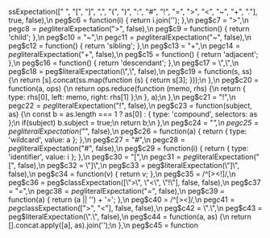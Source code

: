 ssExpectation([\" \", \"[\", \"]\", \",\", \"(\", \")\", \":\", \"#\", \"!\", \"=\", \">\", \"<\", \"~\", \"+\", \".\"], true, false),\n        peg$c6 = function(i) { return i.join(''); },\n        peg$c7 = \">\",\n        peg$c8 = peg$literalExpectation(\">\", false),\n        peg$c9 = function() { return 'child'; },\n        peg$c10 = \"~\",\n        peg$c11 = peg$literalExpectation(\"~\", false),\n        peg$c12 = function() { return 'sibling'; },\n        peg$c13 = \"+\",\n        peg$c14 = peg$literalExpectation(\"+\", false),\n        peg$c15 = function() { return 'adjacent'; },\n        peg$c16 = function() { return 'descendant'; },\n        peg$c17 = \",\",\n        peg$c18 = peg$literalExpectation(\",\", false),\n        peg$c19 = function(s, ss) {\n          return [s].concat(ss.map(function (s) { return s[3]; }));\n        },\n        peg$c20 = function(a, ops) {\n            return ops.reduce(function (memo, rhs) {\n              return { type: rhs[0], left: memo, right: rhs[1] };\n            }, a);\n          },\n        peg$c21 = \"!\",\n        peg$c22 = peg$literalExpectation(\"!\", false),\n        peg$c23 = function(subject, as) {\n            const b = as.length === 1 ? as[0] : { type: 'compound', selectors: as };\n            if(subject) b.subject = true;\n            return b;\n          },\n        peg$c24 = \"*\",\n        peg$c25 = peg$literalExpectation(\"*\", false),\n        peg$c26 = function(a) { return { type: 'wildcard', value: a }; },\n        peg$c27 = \"#\",\n        peg$c28 = peg$literalExpectation(\"#\", false),\n        peg$c29 = function(i) { return { type: 'identifier', value: i }; },\n        peg$c30 = \"[\",\n        peg$c31 = peg$literalExpectation(\"[\", false),\n        peg$c32 = \"]\",\n        peg$c33 = peg$literalExpectation(\"]\", false),\n        peg$c34 = function(v) { return v; },\n        peg$c35 = /^[><!]/,\n        peg$c36 = peg$classExpectation([\">\", \"<\", \"!\"], false, false),\n        peg$c37 = \"=\",\n        peg$c38 = peg$literalExpectation(\"=\", false),\n        peg$c39 = function(a) { return (a || '') + '='; },\n        peg$c40 = /^[><]/,\n        peg$c41 = peg$classExpectation([\">\", \"<\"], false, false),\n        peg$c42 = \".\",\n        peg$c43 = peg$literalExpectation(\".\", false),\n        peg$c44 = function(a, as) {\n            return [].concat.apply([a], as).join('');\n          },\n        peg$c45 = function
